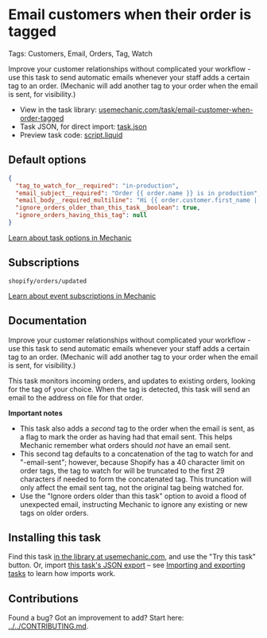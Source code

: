 # Email customers when their order is tagged

Tags: Customers, Email, Orders, Tag, Watch

Improve your customer relationships without complicated your workflow - use this task to send automatic emails whenever your staff adds a certain tag to an order. (Mechanic will add another tag to your order when the email is sent, for visibility.)

* View in the task library: [usemechanic.com/task/email-customer-when-order-tagged](https://usemechanic.com/task/email-customer-when-order-tagged)
* Task JSON, for direct import: [task.json](../../tasks/email-customer-when-order-tagged.json)
* Preview task code: [script.liquid](./script.liquid)

## Default options

```json
{
  "tag_to_watch_for__required": "in-production",
  "email_subject__required": "Order {{ order.name }} is in production",
  "email_body__required_multiline": "Hi {{ order.customer.first_name | default: \"there\" }},\n\nYour order is in the shop! We'll be in touch when it's been shipped.\n\nThanks,\nThe team at {{ shop.name }}",
  "ignore_orders_older_than_this_task__boolean": true,
  "ignore_orders_having_this_tag": null
}
```

[Learn about task options in Mechanic](https://docs.usemechanic.com/article/471-task-options)

## Subscriptions

```liquid
shopify/orders/updated
```

[Learn about event subscriptions in Mechanic](https://docs.usemechanic.com/article/408-subscriptions)

## Documentation

Improve your customer relationships without complicated your workflow - use this task to send automatic emails whenever your staff adds a certain tag to an order. (Mechanic will add another tag to your order when the email is sent, for visibility.)

This task monitors incoming orders, and updates to existing orders, looking for the tag of your choice. When the tag is detected, this task will send an email to the address on file for that order.

**Important notes**

* This task also adds a _second_ tag to the order when the email is sent, as a flag to mark the order as having had that email sent. This helps Mechanic remember what orders should _not_ have an email sent.
* This second tag defaults to a concatenation of the tag to watch for and "-email-sent"; however, because Shopify has a 40 character limit on order tags, the tag to watch for will be truncated to the first 29 characters if needed to form the concatenated tag. This truncation will only affect the email sent tag, not the original tag being watched for.
* Use the "Ignore orders older than this task" option to avoid a flood of unexpected email, instructing Mechanic to ignore any existing or new tags on older orders.

## Installing this task

Find this task [in the library at usemechanic.com](https://usemechanic.com/task/email-customer-when-order-tagged), and use the "Try this task" button. Or, import [this task's JSON export](../../tasks/email-customer-when-order-tagged.json) – see [Importing and exporting tasks](https://docs.usemechanic.com/article/505-importing-and-exporting-tasks) to learn how imports work.

## Contributions

Found a bug? Got an improvement to add? Start here: [../../CONTRIBUTING.md](../../CONTRIBUTING.md).
